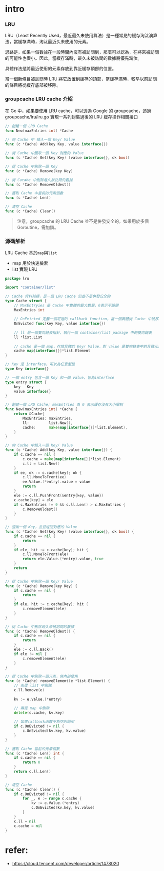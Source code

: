 # intro
### LRU
LRU（Least Recently Used，最近最久未使用算法）是一種常見的緩存淘汰演算法，當緩存滿時，淘汰最近久未使用的元素。

思路是，如果一個數據在一段時間內沒有被訪問到，那麼可以認為，在將來被訪問的可能性也很小。因此，當緩存滿時，最久未被訪問的數據將優先淘汰。

具體作法是將最近使用的元素存放到靠近緩存頂部的位置。

當一個新條目被訪問時 LRU 將它放置到緩存的頂部，當緩存滿時，較早以前訪問的條目將從緩存底部被移除。

### groupcache LRU cache 介紹
在 Go 中，如果要使用 LRU cache，可以透過 Google 的 groupcache，透過 groupcache/lru/lru.go 實現一系列封裝過後的 LRU 緩存操作相關接口

```go
// 創建一個 LRU Cache
func New(maxEntries int) *Cache
 
// 向 Cache 中 插入一個 Key/ Value
func (c *Cache) Add(key Key, value interface{})

// 從 Cache 中獲取一個 Key 對應的 Value
func (c *Cache) Get(key Key) (value interface{}, ok bool)

// 從 Cache 中刪除一個 Key
func (c *Cache) Remove(key Key)

// 從 Cacahe 中刪除最久被訪問的數據
func (c *Cache) RemoveOldest()

// 獲取 Cache 中當前的元素個數
func (c *Cache) Len()

// 清空 Cache
func (c *Cache) Clear()
```
> 注意，groupcache 的 LRU Cache 並不是併發安全的，如果用於多個 Goroutine，需加鎖。


### 源碼解析
LRU Cache 基於`map`與`list`
- map 用於快速檢索
- list 實現 LRU

```go
package lru

import "container/list"

// Cache 資料結構，是一個 LRU Cache 但並不是併發安全的
type Cache struct {
	// MaxEntryies 是 Cache 中實體的最大數量，0表示不設限
	MaxEntries int
	
	// OnEvicted 定義一個可選的 callback function，當一個實體從 Cache 中被移除時執行
	OnEvicted func(key Key, value interface{})
	
	// ll 是一個雙向鏈表指針，執行一個 container/list package 中的雙向鏈表
	ll *list.List
	
	// cache 是一個 map，存放具體的 Key/ Value，對 value 是雙向鏈表中的具體元素，也就是 *Element
	cache map[interface{}]*list.Element
}

// Key 是 interface，可以為任意型態
type Key interface{}

// 一個 entry 包含一個 Key 和一個 value，皆為interface
type entry struct {
	key   Key
	value interface{}
}

// 創建一個 LRU Cache; maxEntries 為 0 表示緩存沒有大小限制
func New(maxEntries int) *Cache {
	return &Cache{
		MaxEntries: maxEntries,
		ll:         list.New(),
		cache:      make(map[interface{}]*list.Element),
	}
}

// 向 Cache 中插入一個 Key/ Value
func (c *Cache) Add(key Key, value interface{}) {
	if c.cache == nil {
		c.cache = make(map[interface{}]*list.Element)
		c.ll = list.New()
	}
	if ee, ok := c.cache[key]; ok {
		c.ll.MoveToFront(ee)
		ee.Value.(*entry).value = value
		return
	}
	ele := c.ll.PushFront(&entry{key, value})
	c.cache[key] = ele
	if c.MaxEntries != 0 && c.ll.Len() > c.MaxEntries {
		c.RemoveOldest()
	}
}

// 查詢一個 Key，並且返回對應的 Value
func (c *Cache) Get(key Key) (value interface{}, ok bool) {
	if c.cache == nil {
		return
	}
	if ele, hit := c.cache[key]; hit {
		c.ll.MoveToFront(ele)
		return ele.Value.(*entry).value, true
	}
	return
}

// 從 Cache 中刪除一個 Key/ Value
func (c *Cache) Remove(key Key) {
	if c.cache == nil {
		return
	}
	if ele, hit := c.cache[key]; hit {
		c.removeElement(ele)
	}
}

// 從 Cache 中刪除最久未被訪問的數據
func (c *Cache) RemoveOldest() {
	if c.cache == nil {
		return
	}
	ele := c.ll.Back()
	if ele != nil {
		c.removeElement(ele)
	}
}

// 從 Cache 中刪除一個元素，供內部使用
func (c *Cache) removeElement(e *list.Element) {
	// 先從 list 中刪除
	c.ll.Remove(e)
	
	kv := e.Value.(*entry)

	// 再從 map 中刪除
	delete(c.cache, kv.key)
	
	// 如果callback函數不為空則調用
	if c.OnEvicted != nil {
		c.OnEvicted(kv.key, kv.value)
	}
}

// 獲取 Cache 當前的元素個數
func (c *Cache) Len() int {
	if c.cache == nil {
		return 0
	}
	return c.ll.Len()
}

// 清空 Cache
func (c *Cache) Clear() {
	if c.OnEvicted != nil {
		for _, e := range c.cache {
			kv := e.Value.(*entry)
			c.OnEvicted(kv.key, kv.value)
		}
	}
	c.ll = nil
	c.cache = nil
}
```



# refer:
- https://cloud.tencent.com/developer/article/1478020